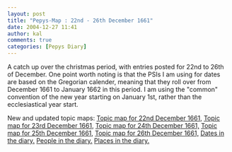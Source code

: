 ```yaml
---
layout: post
title: "Pepys-Map : 22nd - 26th December 1661"
date: 2004-12-27 11:41
author: kal
comments: true
categories: [Pepys Diary]
---
```

A catch up over the christmas period, with entries posted for 22nd to 26th of December.
One point worth noting is that the PSIs I am using for dates are based on the Gregorian calender, meaning that they roll over from December 1661 to January 1662 in this period. I am using the "common" convention of the new year starting on January 1st, rather than the ecclesiastical year start.

<!--more-->
New and updated topic maps:
<a href="http://www.techquila.com/blog/archives/16611222.ltm">Topic map for 22nd December 1661,</a>
<a href="http://www.techquila.com/blog/archives/16611223.ltm">Topic map for 23rd December 1661,</a>
<a href="http://www.techquila.com/blog/archives/16611224.ltm">Topic map for 24th December 1661,</a>
<a href="http://www.techquila.com/blog/archives/16611225.ltm">Topic map for 25th December 1661,</a>
<a href="http://www.techquila.com/blog/archives/16611226.ltm">Topic map for 26th December 1661,</a>
<a href="http://www.techquila.com/blog/archives/pepys-diary-dates.ltm">Dates in the diary.</a>
<a href="http://www.techquila.com/blog/archives/pepys-diary-people.ltm">People in the diary.</a>
<a href="http://www.techquila.com/blog/archives/pepys-diary-places.ltm">Places in the diary.</a>

